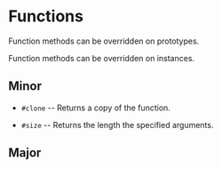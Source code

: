 # Functions

Function methods can be overridden on prototypes.

Function methods can be overridden on instances.

## Minor

- `#clone`
-- Returns a copy of the function.

- `#size`
-- Returns the length the specified arguments.

## Major